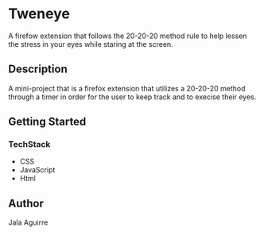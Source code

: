 # Tweneye

A firefow extension that follows the 20-20-20 method rule to help lessen the stress in your eyes while staring at the screen.

## Description

A mini-project that is a firefox extension that utilizes a 20-20-20 method through a timer in order for the user to keep track and to execise their eyes.

## Getting Started

### TechStack
* CSS
* JavaScript
* Html

## Author

Jala Aguirre

